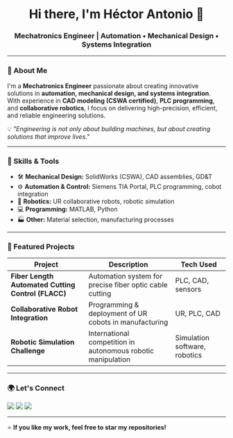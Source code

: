 <h1 align="center">Hi there, I'm Héctor Antonio 👋</h1>
<h3 align="center">Mechatronics Engineer | Automation • Mechanical Design • Systems Integration</h3>

---

### 🚀 About Me
I'm a **Mechatronics Engineer** passionate about creating innovative solutions in **automation, mechanical design, and systems integration**.  
With experience in **CAD modeling (CSWA certified)**, **PLC programming**, and **collaborative robotics**, I focus on delivering high-precision, efficient, and reliable engineering solutions.

💡 *"Engineering is not only about building machines, but about creating solutions that improve lives."*

---

### 🔧 Skills & Tools
- 🛠 **Mechanical Design:** SolidWorks (CSWA), CAD assemblies, GD&T  
- ⚙️ **Automation & Control:** Siemens TIA Portal, PLC programming, cobot integration  
- 🤖 **Robotics:** UR collaborative robots, robotic simulation  
- 💻 **Programming:** MATLAB, Python  
- 🏭 **Other:** Material selection, manufacturing processes  

---

### 📂 Featured Projects
| Project | Description | Tech Used |
|---------|-------------|-----------|
| **Fiber Length Automated Cutting Control (FLACC)** | Automation system for precise fiber optic cable cutting | PLC, CAD, sensors |
| **Collaborative Robot Integration** | Programming & deployment of UR cobots in manufacturing | UR, PLC, CAD |
| **Robotic Simulation Challenge** | International competition in autonomous robotic manipulation | Simulation software, robotics |

---

### 🌍 Let's Connect
<p align="left">
<a href="https://linkedin.com/in/yourprofile" target="_blank"><img src="https://img.shields.io/badge/LinkedIn-0A66C2?style=for-the-badge&logo=linkedin&logoColor=white"/></a>
<a href="mailto:your.email@example.com"><img src="https://img.shields.io/badge/Email-D14836?style=for-the-badge&logo=gmail&logoColor=white"/></a>
<a href="https://yourportfolio.com" target="_blank"><img src="https://img.shields.io/badge/Portfolio-000000?style=for-the-badge&logo=About.me&logoColor=white"/></a>
</p>

---

⭐ **If you like my work, feel free to star my repositories!**
